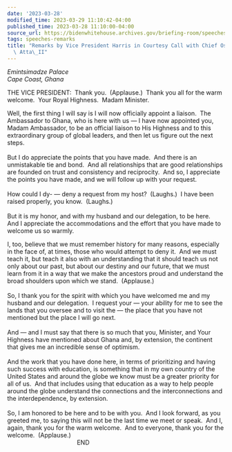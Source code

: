 ```yaml
---
date: '2023-03-28'
modified_time: 2023-03-29 11:10:42-04:00
published_time: 2023-03-28 11:10:00-04:00
source_url: https://bidenwhitehouse.archives.gov/briefing-room/speeches-remarks/2023/03/28/remarks-by-vice-president-harris-in-courtesy-call-with-chief-osabarima-kwesi-atta-ii/
tags: speeches-remarks
title: "Remarks by Vice President Harris in Courtesy Call with Chief Osabarima Kwesi\
  \ Atta\_II"
---
```

 
*Emintsimadze Palace  
*Cape Coast, Ghana**

THE VICE PRESIDENT:  Thank you.  (Applause.)  Thank you all for the warm
welcome.  Your Royal Highness.  Madam Minister.  
  
Well, the first thing I will say is I will now officially appoint a
liaison.  The Ambassador to Ghana, who is here with us — I have now
appointed you, Madam Ambassador, to be an official liaison to His
Highness and to this extraordinary group of global leaders, and then let
us figure out the next steps.  
      
But I do appreciate the points that you have made.  And there is an
unmistakable tie and bond.  And all relationships that are good
relationships are founded on trust and consistency and reciprocity.  And
so, I appreciate the points you have made, and we will follow up with
your request.  
      
How could I dy- — deny a request from my host?  (Laughs.)  I have been
raised properly, you know.  (Laughs.)  
      
But it is my honor, and with my husband and our delegation, to be here. 
And I appreciate the accommodations and the effort that you have made to
welcome us so warmly.  
  
I, too, believe that we must remember history for many reasons,
especially in the face of, at times, those who would attempt to deny
it.  And we must teach it, but teach it also with an understanding that
it should teach us not only about our past, but about our destiny and
our future, that we must learn from it in a way that we make the
ancestors proud and understand the broad shoulders upon which we stand. 
(Applause.)  
      
So, I thank you for the spirit with which you have welcomed me and my
husband and our delegation.  I request your — your ability for me to see
the lands that you oversee and to visit the — the place that you have
not mentioned but the place I will go next.   
      
And — and I must say that there is so much that you, Minister, and Your
Highness have mentioned about Ghana and, by extension, the continent
that gives me an incredible sense of optimism.   
      
And the work that you have done here, in terms of prioritizing and
having such success with education, is something that in my own country
of the United States and around the globe we know must be a greater
priority for all of us.  And that includes using that education as a way
to help people around the globe understand the connections and the
interconnections and the interdependence, by extension.  
      
So, I am honored to be here and to be with you.  And I look forward, as
you greeted me, to saying this will not be the last time we meet or
speak.  And I, again, thank you for the warm welcome.  And to everyone,
thank you for the welcome.  (Applause.)  
                                         END  
   
 
